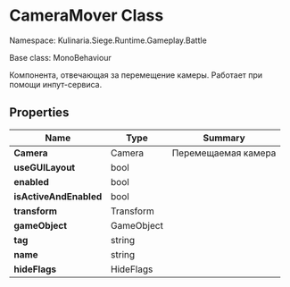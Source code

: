 # CameraMover Class

Namespace: Kulinaria.Siege.Runtime.Gameplay.Battle

Base class: MonoBehaviour

Компонента, отвечающая за перемещение камеры. Работает при помощи инпут-сервиса.
## Properties

| Name                   | Type       | Summary             |
|------------------------|------------|---------------------|
| **Camera**             | Camera     | Перемещаемая камера |
| **useGUILayout**       | bool       |                     |
| **enabled**            | bool       |                     |
| **isActiveAndEnabled** | bool       |                     |
| **transform**          | Transform  |                     |
| **gameObject**         | GameObject |                     |
| **tag**                | string     |                     |
| **name**               | string     |                     |
| **hideFlags**          | HideFlags  |                     |
